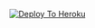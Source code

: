 
[![Deploy To Heroku](https://www.herokucdn.com/deploy/button.svg)](https://heroku.com/deploy?template=https://github.com/sahilsi552/QNR-BOT)
